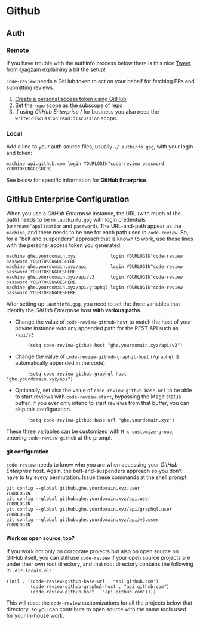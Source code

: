 # Github

## Auth

### Remote

If you have trouble with the authinfo process below there is this nice
[Tweet](https://twitter.com/iLemming/status/1463599279457673220) from @agzam
explaining a bit the setup!

`code-review` needs a GitHub token to act on your behalf for fetching PRs and
submitting reviews.

1. [Create a personal access token using GitHub](https://github.com/settings/tokens)
2. Set the `repo` scope as the subscope of repo
3. If using *GitHub Enterprise* / for business you also need the `write:discussion` `read:discussion` scope.

### Local

Add a line to your auth source files, usually `~/.authinfo.gpg`, with your login
and token:

```
machine api.github.com login YOURLOGIN^code-review password YOURTOKENGOESHERE
```

See below for specific information for **GitHub Enterprise**.

## GitHub Enterprise Configuration


When you use a *GitHub Enterprise* instance, the URL (with much of the path) needs to be in `.authinfo.gpg` with login credentials (`username^application` and `password`). The URL-and-path appear as the `machine`, and there needs to be one for each path used in `code-review`. So, for a "belt and suspenders" approach that is known to work, use these lines with the personal access token you generated.

```
machine ghe.yourdomain.xyz             login YOURLOGIN^code-review password YOURTOKENGOESHERE
machine ghe.yourdomain.xyz/api         login YOURLOGIN^code-review password YOURTOKENGOESHERE
machine ghe.yourdomain.xyz/api/v3      login YOURLOGIN^code-review password YOURTOKENGOESHERE
machine ghe.yourdomain.xyz/api/graphql login YOURLOGIN^code-review password YOURTOKENGOESHERE
```

After setting up `.authinfo.gpg`, you need to set the three variables that identify the *GitHub Enterprise* host **with various paths**.

- Change the value of `code-review-github-host` to match the host of your private instance *with* any appended path for the REST API such as `/api/v3`

```
        (setq code-review-github-host "ghe.yourdomain.xyz/api/v3")
```

- Change the value of `code-review-github-graphql-host` (`/graphql` is automatically appended in the code)

```
        (setq code-review-github-graphql-host "ghe.yourdomain.xyz/api")
```

- Optionally, set also the value of `code-review-github-base-url` to be able to start reviews with `code-review-start`, bypassing the Magit status buffer. If you ever only intend to start reviews from that buffer, you can skip this configuration.

```
        (setq code-review-github-base-url "ghe.yourdomain.xyz")
```

These three variables can be customized with `M-x customize-group`, entering `code-review-github` at the prompt.

#### git configuration

`code-review` needs to know who you are when accessing your *GitHub Enterprise* host. Again, the belt-and-suspenders approach so you don't have to try every permutation. Issue these commands at the shell prompt.

```shell
git config --global github.ghe.yourdomain.xyz.user             YOURLOGIN
git config --global github.ghe.yourdomain.xyz/api.user         YOURLOGIN
git config --global github.ghe.yourdomain.xyz/api/graphql.user YOURLOGIN
git config --global github.ghe.yourdomain.xyz/api/v3.user      YOURLOGIN
```

#### Work on open source, too?

If you work not only on corporate projects but also on open source on GitHub itself, you can still use `code-review` if your open source projects are under their own root directory, and that root directory contains the following in `.dir-locals.el`:

```emacs-lisp
((nil . ((code-review-github-base-url . "api.github.com")
         (code-review-github-graphql-host . "api.github.com")
         (code-review-github-host . "api.github.com"))))
```

This will reset the `code-review` customizations for all the projects below that directory, so you can contribute to open source with the same tools used for your in-house work.
